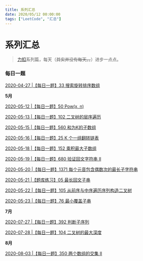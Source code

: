 ```yaml
---
title: 系列汇总
date: 2020/05/12 00:00:00
tags: ["LeetCode", "汇总"]
---
```


# 系列汇总

<ClientOnly>
  <display-bar :displayData="$frontmatter"></display-bar>
</ClientOnly>

> [力扣](https://leetcode-cn.com/)系列篇，每天（~~其实并没有每天。。~~）进步一点点。

### 每日一题

<a href="/blog/leetcode/js/exercises-33.html" target="_blank">2020-04-27 |【每日一题】33 搜索旋转排序数组</a>

**5月**

<a href="/blog/leetcode/js/exercises-50.html" target="_blank">2020-05-12 |【每日一题】50 Pow(x, n)</a>

<a href="/blog/leetcode/js/exercises-102.html" target="_blank">2020-05-13 |【每日一题】102 二叉树的层序遍历</a>

<a href="/blog/leetcode/js/exercises-560.html" target="_blank">2020-05-15 |【每日一题】560 和为K的子数组</a>

<a href="/blog/leetcode/js/exercises-25.html" target="_blank">2020-05-16 |【每日一题】25 K 个一组翻转链表</a>

<a href="/blog/leetcode/js/exercises-152.html" target="_blank">2020-05-18 |【每日一题】152 乘积最大子数组</a>

<a href="/blog/leetcode/js/exercises-680.html" target="_blank">2020-05-19 |【每日一题】680 验证回文字符串 Ⅱ</a>

<a href="/blog/leetcode/js/exercises-1371.html" target="_blank">2020-05-20 |【每日一题】1371 每个元音包含偶数次的最长子字符串</a>

<a href="/blog/leetcode/js/exercises-05.html" target="_blank">2020-05-21 |【题库练习】05 最长回文子串</a>

<a href="/blog/leetcode/js/exercises-105.html" target="_blank">2020-05-22 |【每日一题】105 从前序与中序遍历序列构造二叉树</a>

<a href="/blog/leetcode/js/exercises-76.html" target="_blank">2020-05-23 |【每日一题】76 最小覆盖子串</a>

**7月**

<a href="/blog/leetcode/js/exercises-392.html" target="_blank">2020-07-27 |【每日一题】392 判断子序列</a>

<a href="/blog/leetcode/js/exercises-104.html" target="_blank">2020-07-28 |【每日一题】104 二叉树的最大深度</a>

**8月**

<a href="/blog/leetcode/js/exercises-350.html" target="_blank">2020-08-03 |【每日一题】350 两个数组的交集 II</a>

